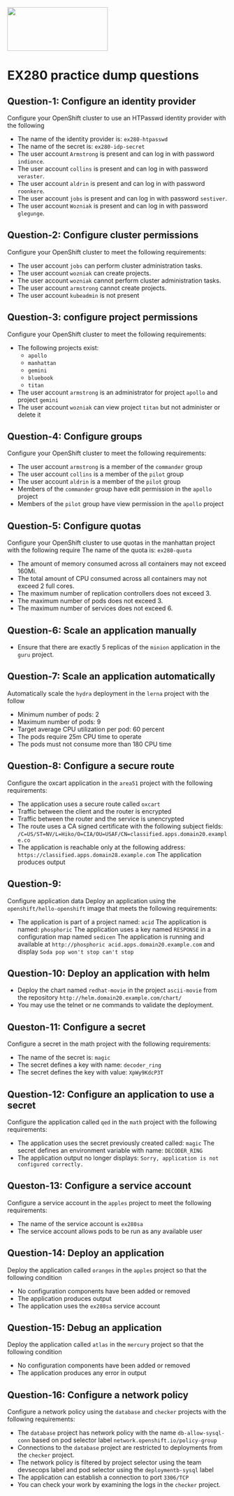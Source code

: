 <img src="https://github.com/user-attachments/assets/9efa35a0-d58b-43f4-b21a-ab60198c5586" width=230 height=100>

# EX280 practice dump questions

## Question-1:  Configure an identity provider 
Configure your OpenShift cluster to use an HTPasswd identity provider with the following 
- The name of the identity provider is: `ex280-htpasswd`
- The name of the secret is: `ex280-idp-secret` 
- The user account `Armstrong` is present and can log in with password `indionce`.
- The user account `collins` is present and can log in with password `veraster`. 
- The user account `aldrin` is present and can log in with password `roonkere`. 
- The user account `jobs` is present and can log in with password `sestiver`. 
- The user account `Wozniak` is present and can log in with password `glegunge`. 

## Question-2: Configure cluster permissions 
Configure your OpenShift cluster to meet the following requirements: 
- The user account `jobs` can perform cluster administration tasks.
- The user account `wozniak` can create projects. 
- The user account `wozniak` cannot perform cluster administration tasks. 
- The user account `armstrong` cannot create projects. 
- The user account `kubeadmin` is not present 

## Question-3:  configure project permissions
Configure your OpenShift cluster to meet the following requirements: 
- The following projects exist: 
  * `apollo` 
  * `manhattan` 
  * `gemini`
  * `bluebook` 
  * `titan` 
- The user account `armstrong` is an administrator for project `apollo` and project `gemini` 
- The user account `wozniak` can view project `titan` but not administer or delete it 

## Question-4: Configure groups
Configure your OpenShift cluster to meet the following requirements:
- The user account `armstrong` is a member of the `commander` group
- The user account `collins` is a member of the `pilot` group
- The user account `aldrin` is a member of the `pilot` group
- Members of the `commander` group have edit permission in the `apollo` project 
- Members of the `pilot` group have view permission in the `apollo` project

## Question-5: Configure quotas
Configure your OpenShift cluster to use quotas in the manhattan project with the following require
The name of the quota is: `ex280-quota`
- The amount of memory consumed across all containers may not exceed 160Mi.
- The total amount of CPU consumed across all containers may not exceed 2 full cores.
- The maximum number of replication controllers does not exceed 3.
- The maximum number of pods does not exceed 3.
- The maximum number of services does not exceed 6.

## Question-6: Scale an application manually
- Ensure that there are exactly 5 replicas of the `minion` application in the `guru` project.


## Question-7: Scale an application automatically
Automatically scale the `hydra` deployment in the `lerna` project with the follow
- Minimum number of pods: 2
- Maximum number of pods: 9
- Target average CPU utilization per pod: 60 percent
- The pods require 25m CPU time to operate
- The pods must not consume more than 180 CPU time

## Question-8: Configure a secure route
Configure the oxcart application in the `area51` project with the following requirements:
- The application uses a secure route called `oxcart`
- Traffic between the client and the router is encrypted
- Traffic between the router and the service is unencrypted
- The route uses a CA signed certificate with the following subject fields: `/C=US/ST=NV/L=Hiko/O=CIA/OU=USAF/CN=classified.apps.domain20.example.co`
- The application is reachable only at the following address: `https://classified.apps.domain28.example.com` The application produces output


## Question-9:
Configure application data
Deploy an application using the `openshift/hello-openshift` image that meets the following requirements:
- The application is part of a project named: `acid`
The application is named: `phosphoric`
The application uses a key named `RESPONSE` in a configuration map named `sedicen`
The application is running and available at `http://phosphoric acid.apps.domain20.example.com` and display 
 `Soda pop won't stop can't stop`


## Question-10: Deploy an application with helm
- Deploy the chart named `redhat-movie` in the project `ascii-movie` from the repository `http://helm.domain20.example.com/chart/`
- You may use the telnet or ne commands to validate the deployment.


## Queston-11: Configure a secret
Configure a secret in the math project with the following requirements:
- The name of the secret is: `magic`
- The secret defines a key with name: `decoder_ring`
- The secret defines the key with value: `XpWy9KdcP3T`


## Question-12: Configure an application to use a secret
Configure the application called `qed` in the `math` project with the following requirements:
- The application uses the secret previously created called: `magic` The secret defines an environment variable with name: `DECODER_RING`
- The application output no longer displays: `Sorry, application is not configured correctly.`


## Queston-13: Configure a service account
Configure a service account in the `apples` project to meet the following requirements:
- The name of the service account is `ex280sa`
- The service account allows pods to be run as any available user


## Question-14: Deploy an application
Deploy the application called `oranges` in the `apples` project so that the following condition
- No configuration components have been added or removed
- The application produces output
- The application uses the `ex280sa` service account


## Question-15: Debug an application
Deploy the application called `atlas` in the `mercury` project so that the following condition
- No configuration components have been added or removed
- The application produces any error in output

## Question-16: Configure a network policy
Configure a network policy using the `database` and `checker` projects with the following requirements:
- The `database` project has network policy with the name `db-allow-sysql-conn` based on pod selector label `network.openshift.io/policy-group`
- Connections to the `database` project are restricted to deployments from the `checker` project.
- The network policy is filtered by project selector using the team devsecops label and pod selector using the `deploymentb-sysql` label
- The application can establish a connection to port `3306/TCP`
- You can check your work by examining the logs in the `checker` project.
